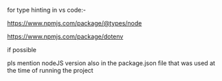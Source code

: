 for type hinting in vs code:-

https://www.npmjs.com/package/@types/node

https://www.npmjs.com/package/dotenv

if possible

pls mention nodeJS version also in the package.json file
that was used at the time of running the project
